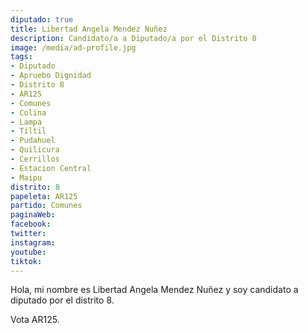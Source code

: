 ```yaml
---
diputado: true
title: Libertad Angela Mendez Nuñez
description: Candidato/a a Diputado/a por el Distrito 8
image: /media/ad-profile.jpg
tags:
- Diputado
- Apruebo Dignidad
- Distrito 8
- AR125
- Comunes
- Colina
- Lampa
- Tiltil
- Pudahuel
- Quilicura
- Cerrillos
- Estacion Central
- Maipu
distrito: 8
papeleta: AR125
partido: Comunes
paginaWeb:
facebook:
twitter:
instagram:
youtube:
tiktok:
---
```

Hola, mi nombre es Libertad Angela Mendez Nuñez y soy candidato a diputado por el distrito 8.

Vota AR125.
